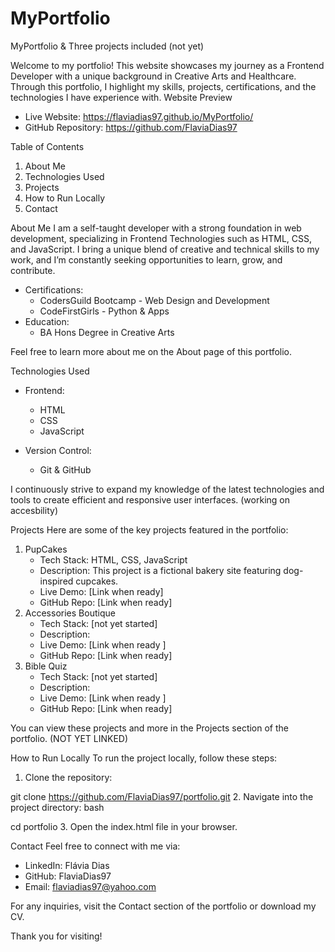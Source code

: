 # MyPortfolio
MyPortfolio & Three projects included (not yet)

Welcome to my portfolio! This website showcases my journey as a Frontend Developer with a unique background in Creative Arts and Healthcare. Through this portfolio, I highlight my skills, projects, certifications, and the technologies I have experience with.
Website Preview

* Live Website: https://flaviadias97.github.io/MyPortfolio/
* GitHub Repository:  https://github.com/FlaviaDias97

Table of Contents
1. About Me
2. Technologies Used
3. Projects
4. How to Run Locally
5. Contact

About Me
I am a self-taught developer with a strong foundation in web development, specializing in Frontend Technologies such as HTML, CSS, and JavaScript. I bring a unique blend of creative and technical skills to my work, and I’m constantly seeking opportunities to learn, grow, and contribute.

* Certifications:
    * CodersGuild Bootcamp - Web Design and Development
    * CodeFirstGirls - Python & Apps
* Education:
    * BA Hons Degree in Creative Arts

Feel free to learn more about me on the About page of this portfolio.

Technologies Used
* Frontend:
    * HTML
    * CSS
    * JavaScript
      
* Version Control:
    * Git & GitHub

I continuously strive to expand my knowledge of the latest technologies and tools to create efficient and responsive user interfaces. (working on accesbility)

Projects
Here are some of the key projects featured in the portfolio:
1. PupCakes
    * Tech Stack: HTML, CSS, JavaScript
    * Description: This project is a fictional bakery site featuring dog-inspired cupcakes.
    * Live Demo: [Link when ready]
    * GitHub Repo: [Link when ready]
2. Accessories Boutique
    * Tech Stack: [not yet started]
    * Description:
    * Live Demo: [Link when ready ]
    * GitHub Repo: [Link when ready]
3. Bible Quiz
    * Tech Stack: [not yet started]
    * Description:
    * Live Demo: [Link when ready ]
    * GitHub Repo: [Link when ready]

You can view these projects and more in the Projects section of the portfolio. (NOT YET LINKED)

How to Run Locally
To run the project locally, follow these steps:
1. Clone the repository:

git clone https://github.com/FlaviaDias97/portfolio.git
2. Navigate into the project directory:
bash

cd portfolio
3. Open the index.html file in your browser.

Contact
Feel free to connect with me via:
* LinkedIn: Flávia Dias
* GitHub: FlaviaDias97
* Email: flaviadias97@yahoo.com

For any inquiries, visit the Contact section of the portfolio or download my CV.

Thank you for visiting!

